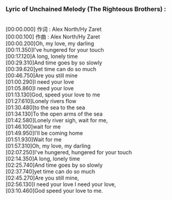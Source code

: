 <h3>Lyric of Unchained Melody (The Righteous Brothers) :</h3><p><br>[00:00.000] 作词 : Alex North/Hy Zaret
<br>[00:00.100] 作曲 : Alex North/Hy Zaret
<br>[00:00.200]Oh, my love, my darling
<br>[00:11.350]I've hungered for your touch
<br>[00:17.120]A long, lonely time
<br>[00:29.310]And time goes by so slowly
<br>[00:39.620]yet time can do so much
<br>[00:46.750]Are you still mine
<br>[01:00.290]I need your love
<br>[01:05.860]I need your love
<br>[01:13.130]God, speed your love to me
<br>[01:27.610]Lonely rivers flow
<br>[01:30.480]to the sea to the sea
<br>[01:34.130]To the open arms of the sea
<br>[01:42.580]Lonely river sigh, wait for me,
<br>[01:46.100]wait for me
<br>[01:49.950]I'll be coming home
<br>[01:51.930]Wait for me
<br>[01:57.310]Oh, my love, my darling
<br>[02:07.250]I've hungered, hungered for your touch
<br>[02:14.350]A long, lonely time
<br>[02:25.740]And time goes by so slowly
<br>[02:37.740]yet time can do so much
<br>[02:45.270]Are you still mine,
<br>[02:56.130]I need your love I need your love,
<br>[03:10.460]God speed your love to me.
</p>